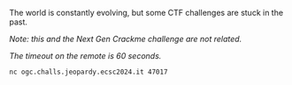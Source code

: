 The world is constantly evolving, but some CTF challenges are stuck in the past.

_Note: this and the Next Gen Crackme challenge are not related._

_The timeout on the remote is 60 seconds._

`nc ogc.challs.jeopardy.ecsc2024.it 47017`
